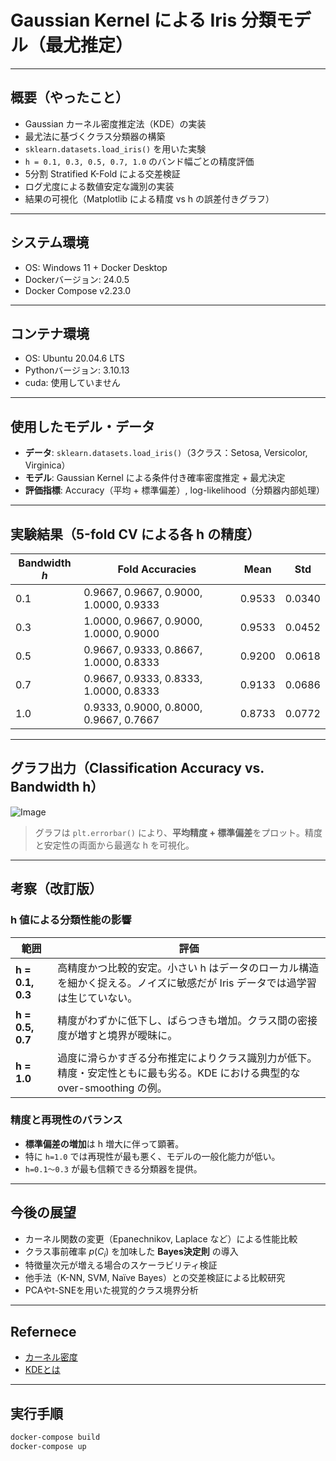 # Gaussian Kernel による Iris 分類モデル（最尤推定）

---

## 概要（やったこと）

* Gaussian カーネル密度推定法（KDE）の実装
* 最尤法に基づくクラス分類器の構築
* `sklearn.datasets.load_iris()` を用いた実験
* `h = 0.1, 0.3, 0.5, 0.7, 1.0` のバンド幅ごとの精度評価
* 5分割 Stratified K-Fold による交差検証
* ログ尤度による数値安定な識別の実装
* 結果の可視化（Matplotlib による精度 vs h の誤差付きグラフ）

---

## システム環境

* OS: Windows 11 + Docker Desktop
* Dockerバージョン: 24.0.5
* Docker Compose v2.23.0

---

## コンテナ環境

* OS: Ubuntu 20.04.6 LTS
* Pythonバージョン: 3.10.13
* cuda: 使用していません

---

## 使用したモデル・データ

* **データ**: `sklearn.datasets.load_iris()`（3クラス：Setosa, Versicolor, Virginica）
* **モデル**: Gaussian Kernel による条件付き確率密度推定 + 最尤決定
* **評価指標**: Accuracy（平均 + 標準偏差）, log-likelihood（分類器内部処理）

---

## 実験結果（5-fold CV による各 h の精度）

| Bandwidth $h$ | Fold Accuracies                        | Mean   | Std    |
| ------------- | -------------------------------------- | ------ | ------ |
| 0.1           | 0.9667, 0.9667, 0.9000, 1.0000, 0.9333 | 0.9533 | 0.0340 |
| 0.3           | 1.0000, 0.9667, 0.9000, 1.0000, 0.9000 | 0.9533 | 0.0452 |
| 0.5           | 0.9667, 0.9333, 0.8667, 1.0000, 0.8333 | 0.9200 | 0.0618 |
| 0.7           | 0.9667, 0.9333, 0.8333, 1.0000, 0.8333 | 0.9133 | 0.0686 |
| 1.0           | 0.9333, 0.9000, 0.8000, 0.9667, 0.7667 | 0.8733 | 0.0772 |

---

## グラフ出力（Classification Accuracy vs. Bandwidth h）

![Image](https://github.com/user-attachments/assets/9d759232-f5e8-421b-813f-855594414983)


> グラフは `plt.errorbar()` により、**平均精度 + 標準偏差**をプロット。精度と安定性の両面から最適な h を可視化。

---

## 考察（改訂版）

### h 値による分類性能の影響

| 範囲               | 評価                                                                      |
| ---------------- | ----------------------------------------------------------------------- |
| **h = 0.1, 0.3** | 高精度かつ比較的安定。小さい h はデータのローカル構造を細かく捉える。ノイズに敏感だが Iris データでは過学習は生じていない。      |
| **h = 0.5, 0.7** | 精度がわずかに低下し、ばらつきも増加。クラス間の密接度が増すと境界が曖昧に。                                  |
| **h = 1.0**      | 過度に滑らかすぎる分布推定によりクラス識別力が低下。精度・安定性ともに最も劣る。KDE における典型的な over-smoothing の例。 |

### 精度と再現性のバランス

* **標準偏差の増加**は h 増大に伴って顕著。
* 特に `h=1.0` では再現性が最も悪く、モデルの一般化能力が低い。
* `h=0.1〜0.3` が最も信頼できる分類器を提供。

---

## 今後の展望

* カーネル関数の変更（Epanechnikov, Laplace など）による性能比較
* クラス事前確率 $p(C_i)$ を加味した **Bayes決定則** の導入
* 特徴量次元が増える場合のスケーラビリティ検証
* 他手法（K-NN, SVM, Naïve Bayes）との交差検証による比較研究
* PCAやt-SNEを用いた視覚的クラス境界分析

---

## Refernece
* [カーネル密度](https://pro.arcgis.com/ja/pro-app/latest/tool-reference/spatial-analyst/kernel-density.htm)
* [KDEとは](https://qiita.com/shokishimada/items/f630a20099e8e4bdc2f7)

---

## 実行手順
```bash
docker-compose build
docker-compose up
```
